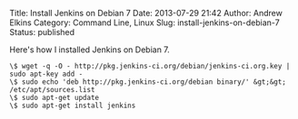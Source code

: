 Title: Install Jenkins on Debian 7
Date: 2013-07-29 21:42
Author: Andrew Elkins
Category: Command Line, Linux
Slug: install-jenkins-on-debian-7
Status: published

Here's how I installed Jenkins on Debian 7.  
~~~~  
\$ wget -q -O - http://pkg.jenkins-ci.org/debian/jenkins-ci.org.key |
sudo apt-key add -  
\$ sudo echo 'deb http://pkg.jenkins-ci.org/debian binary/' &gt;&gt;
/etc/apt/sources.list  
\$ sudo apt-get update  
\$ sudo apt-get install jenkins  
~~~~

